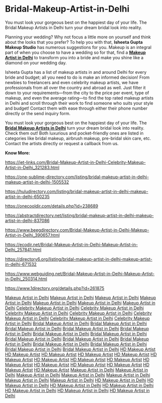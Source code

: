 # Bridal-Makeup-Artist-in-Delhi
You must look your gorgeous best on the happiest day of your life. The Bridal Makeup Artists in Delhi turn your dream bridal look into reality.
<p>Planning your wedding? Why not focus a little more on yourself and think about the looks that you prefer? To help you with that, <strong>Isheeta Gupta Makeup Studio</strong> has numerous suggestions for you. Makeup is an integral part of when you choose to have a wedding so for that, find a <strong><a href="https://www.isheetaguptamakeupstudio.com/">Makeup Artist in Delhi</a></strong> to transform you into a bride and make you shine like a diamond on your wedding day.</p>
<p>Isheeta Gupta has a list of makeup artists in and around Delhi for every bride and budget; all you need to do is make an informed decision! From newbies to freelancers and even celebrity makeup artists, we have professionals from all over the country and abroad as well. Just filter it down to your requirements&mdash;from the city to the price per event, type of makeup, and even the average rating&mdash;to find the top rated makeup artists in Delhi and scroll through their work to find someone who suits your style and budget! Contact them with ease through either their phone number directly or the send inquiry form.</p>
<p>You must look your gorgeous best on the happiest day of your life. The <strong><a href="https://www.bloglabcity.com/how-a-bridal-makeup-artist-can-add-elegance-to-a-wedding/">Bridal Makeup Artists in Delhi</a></strong> turn your dream bridal look into reality. Check them out! Both luxurious and pocket-friendly ones are listed in categories like bridal makeup, airbrush makeup, pre-bridal skin care, etc. Contact the artists directly or request a callback from us.</p>
<p style="text-align: justify;"><strong>Know More:</strong></p>
<p><a href="https://jet-links.com/Bridal-Makeup-Artist-in-Delhi-Celebrity-Makeup-Artist-in-Delhi_321283.html"><span style="font-weight: 400;">https://jet-links.com/Bridal-Makeup-Artist-in-Delhi-Celebrity-Makeup-Artist-in-Delhi_321283.html</span></a></p>
<p><a href="https://one-sublime-directory.com/listing/bridal-makeup-artist-in-delhi-makeup-artist-in-delhi-1505532"><span style="font-weight: 400;">https://one-sublime-directory.com/listing/bridal-makeup-artist-in-delhi-makeup-artist-in-delhi-1505532</span></a></p>
<p><a href="https://huludirectory.com/listing/bridal-makeup-artist-in-delhi-makeup-artist-in-delhi-650235"><span style="font-weight: 400;">https://huludirectory.com/listing/bridal-makeup-artist-in-delhi-makeup-artist-in-delhi-650235</span></a></p>
<p><a href="https://onecooldir.com/details.php?id=238689"><span style="font-weight: 400;">https://onecooldir.com/details.php?id=238689</span></a></p>
<p><a href="https://abstractdirectory.net/listing/bridal-makeup-artist-in-delhi-makeup-artist-in-delhi-837086"><span style="font-weight: 400;">https://abstractdirectory.net/listing/bridal-makeup-artist-in-delhi-makeup-artist-in-delhi-837086</span></a></p>
<p><a href="https://www.beegdirectory.com/Bridal-Makeup-Artist-in-Delhi-Makeup-Artist-in-Delhi_390657.html"><span style="font-weight: 400;">https://www.beegdirectory.com/Bridal-Makeup-Artist-in-Delhi-Makeup-Artist-in-Delhi_390657.html</span></a></p>
<p><a href="https://ecodir.net/Bridal-Makeup-Artist-in-Delhi-Makeup-Artist-in-Delhi_257841.html"><span style="font-weight: 400;">https://ecodir.net/Bridal-Makeup-Artist-in-Delhi-Makeup-Artist-in-Delhi_257841.html</span></a></p>
<p><a href="https://directory6.org/listing/bridal-makeup-artist-in-delhi-makeup-artist-in-delhi-671532"><span style="font-weight: 400;">https://directory6.org/listing/bridal-makeup-artist-in-delhi-makeup-artist-in-delhi-671532</span></a></p>
<p><a href="https://www.webguiding.net/Bridal-Makeup-Artist-in-Delhi-Makeup-Artist-in-Delhi_250314.html"><span style="font-weight: 400;">https://www.webguiding.net/Bridal-Makeup-Artist-in-Delhi-Makeup-Artist-in-Delhi_250314.html</span></a></p>
<p><a href="https://www.1directory.org/details.php?id=261875"><span style="font-weight: 400;">https://www.1directory.org/details.php?id=261875</span></a></p>
<a href="https://ezclassifiedads.com/536/posts/3/16/1956089.html">Makeup Artist in Delhi</a>
<a href="https://PostEzAds.com/536/posts/3/16/1800312.html">Makeup Artist in Delhi</a>
<a href="https://InstantAdz.com/536/posts/3/16/1868133.html">Makeup Artist in Delhi</a>
<a href="https://PostQuickAds.com/536/posts/3/16/1876224.html">Makeup Artist in Delhi</a>
<a href="https://ProFreeAds.com/536/posts/3/16/499936.html">Makeup Artist in Delhi</a>
<a href="https://ClassifiedOnlineAds.net/536/posts/3/16/2774117.html">Makeup Artist in Delhi</a>
<a href="https://PostEzAd.com/536/posts/3/16/1873357.html">Makeup Artist in Delhi</a>
<a href="https://LetsPostFree.com/536/posts/3/16/1954802.html">Celebrity Makeup Artist in Delhi</a>
<a href="https://GreatClassified.com/536/posts/3/16/1748636.html">Celebrity Makeup Artist in Delhi</a>
<a href="https://NextFreeAds.com/536/posts/3/16/2017476.html">Celebrity Makeup Artist in Delhi</a>
<a href="https://FoldAds.com/536/posts/3/16/1980614.html">Celebrity Makeup Artist in Delhi</a>
<a href="https://PostHereFree.com/536/posts/3/16/1916061.html">Celebrity Makeup Artist in Delhi</a>
<a href="https://FreeAdsOnline.biz/536/posts/3/16/2837534.html">Celebrity Makeup Artist in Delhi</a>
<a href="https://GetAdsOnline.com/536/posts/3/16/1985500.html">Celebrity Makeup Artist in Delhi</a>
<a href="https://ezclassifiedads.com/536/posts/3/16/1945083.html">Bridal Makeup Artist in Delhi</a>
<a href="https://PostEzAds.com/536/posts/3/16/1796103.html">Bridal Makeup Artist in Delhi</a>
<a href="https://InstantAdz.com/536/posts/3/16/1860675.html">Bridal Makeup Artist in Delhi</a>
<a href="https://PostQuickAds.com/536/posts/3/16/1868205.html">Bridal Makeup Artist in Delhi</a>
<a href="https://ProFreeAds.com/536/posts/3/16/492967.html">Bridal Makeup Artist in Delhi</a>
<a href="https://ClassifiedOnlineAds.net/536/posts/3/16/2760787.html">Bridal Makeup Artist in Delhi</a>
<a href="https://PostEzAd.com/536/posts/3/16/1867750.html">Bridal Makeup Artist in Delhi</a>
<a href="https://LetsPostFree.com/536/posts/3/16/1943956.html">Bridal Makeup Artist in Delhi</a>
<a href="https://GreatClassified.com/536/posts/3/16/1747686.html">Bridal Makeup Artist in Delhi</a>
<a href="https://NextFreeAds.com/536/posts/3/16/2003237.html">Bridal Makeup Artist in Delhi</a>
<a href="https://FoldAds.com/536/posts/3/16/1968394.html">Bridal Makeup Artist in Delhi</a>
<a href="https://PostHereFree.com/536/posts/3/16/1906950.html">Bridal Makeup Artist in Delhi</a>
<a href="https://FreeAdsOnline.biz/536/posts/3/16/2823372.html">Bridal Makeup Artist in Delhi</a>
<a href="https://GetAdsOnline.com/536/posts/3/16/1973146.html">Bridal Makeup Artist in Delhi</a>
<a href="https://www.ericpetersautos.com/author/isheetaguptamakeupstudio/">HD Makeup Artist</a>
<a href="https://jobsonthecoast.com.au/hunter/author/isheetaguptamakeupstudio/">HD Makeup Artist</a>
<a href="https://rnstaffers.com/author/isheetaguptamakeupstudio/">HD Makeup Artist</a>
<a href="https://bazik-vj.com/forums/users/isheetaguptamakeupstudio/">HD Makeup Artist</a>
<a href="https://tvmneamt.ro/author/isheetaguptamakeupstudio/">HD Makeup Artist</a>
<a href="https://cgmood.com/isheeta-gupta-makeup-studio">HD Makeup Artist</a>
<a href="https://microlinksite.com/author/isheeta-gupta-makeup-studio-7316/">HD Makeup Artist</a>
<a href="https://coolmomsrule.com/author/isheetaguptamakeupstudio/">HD Makeup Artist</a>
<a href="https://topbilliondirectory.com/author/isheeta-gupta-makeup-studio-8907/">HD Makeup Artist</a>
<a href="https://reactual.com/author/isheetaguptamakeupstudio">HD Makeup Artist</a>
<a href="https://wemakeit.com/users/isheeta-gupta-makeup-studio">HD Makeup Artist</a>
<a href="https://crocotravel.com/members/isheetamakeupstudio22/">HD Makeup Artist</a>
<a href="https://nancycain.com/author/isheetaguptamakeupstudio/">HD Makeup Artist</a>
<a href="https://greyhoundgreetings.com/author/isheetaguptamakeupstudio/">HD Makeup Artist</a>
<a href="https://www.active2030store.com/author/isheetaguptamakeupstudio/">HD Makeup Artist</a>
<a href="https://careers.msae.net/employers/2843917-isheeta-gupta-makeup-studio">Makeup Artist in Delhi</a>
<a href="https://loansnearme.com.au/author/isheetaguptamakeupstudio/">Makeup Artist in Delhi</a>
<a href="https://ekonty.com/-isheetaguptamakeupstudio#info">Makeup Artist in Delhi</a>
<a href="https://avchampselysees.com/author/isheetaguptamakeupstudio/">Makeup Artist in Delhi</a>
<a href="http://jobs.emiogp.com/author/isheetaguptamakeupstudio/">Makeup Artist in Delhi</a>
<a href="https://adventurejobs.co/author/isheetaguptamakeupstudio/">Makeup Artist in Delhi</a>
<a href="https://www.ziparticle.com/author/isheetaguptamakeupstudio/">Makeup Artist in Delhi</a>
<a href="https://shiatsugr.gr/author/isheetaguptamakeupstudio/">HD Makeup Artist in Delhi</a>
<a href="https://adventurejobs.co/author/isheetaguptamakeupstudio/">HD Makeup Artist in Delhi</a>
<a href="https://medibang.com/author/26056942/">HD Makeup Artist in Delhi</a>
<a href="https://jobs.mikeroweworks.org/employers/2843901-isheeta-gupta-makeup-studio">HD Makeup Artist in Delhi</a>
<a href="https://jobs.blooloop.com/employers/2843908-isheeta-gupta-makeup-studio">HD Makeup Artist in Delhi</a>
<a href="https://www.politicaljobhunt.com/employers/2843910-isheeta-gupta-makeup-studio">HD Makeup Artist in Delhi</a>
<a href="https://jobs.fsoma.org/employers/2843914-isheeta-gupta-makeup-studio">HD Makeup Artist in Delhi</a>



